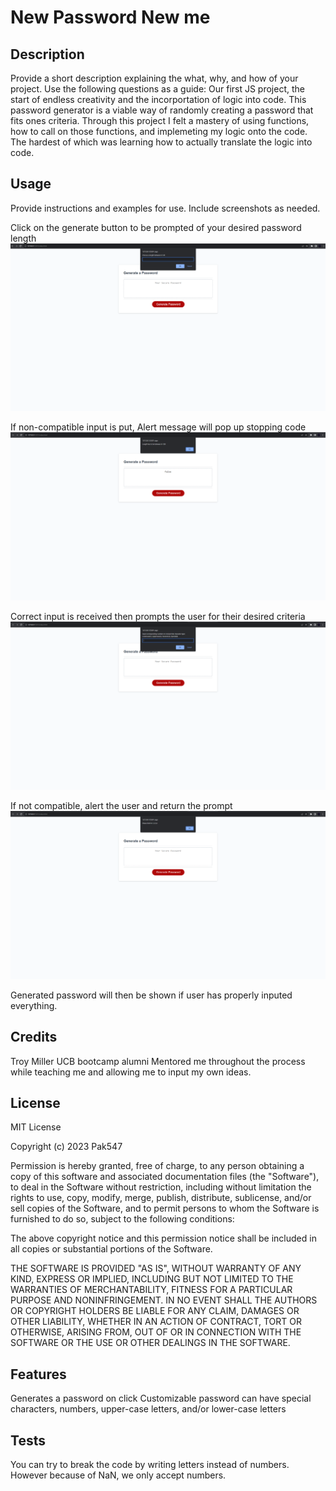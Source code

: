 # New Password New me

## Description

Provide a short description explaining the what, why, and how of your project. Use the following questions as a guide:
Our first JS project, the start of endless creativity and the incorportation of logic into code. This password generator is a viable way of randomly creating a password that fits ones criteria.
Through this project I felt a mastery of using functions, how to call on those functions, and implemeting my logic onto the code. The hardest of which was learning how to actually translate the logic into code. 

## Usage

Provide instructions and examples for use. Include screenshots as needed.

Click on the generate button to be prompted of your desired password length
![Prompt upon click](assets/images/images/Screenshot%202023-10-05%20030614.png)

If non-compatible input is put, Alert message will pop up stopping code
![Bad input alert](assets/images/images/Screenshot%202023-10-05%20030937.png)

Correct input is received then prompts the user for their desired criteria
![User input specials, upper, lower, numbers](assets/images/images/Screenshot%202023-10-05%20030830.png)

If not compatible, alert the user and return the prompt
![Bad input alert #2](assets/images/images/Screenshot%202023-10-05%20030920.png)

Generated password will then be shown if user has properly inputed everything.

## Credits

Troy Miller UCB bootcamp alumni
Mentored me throughout the process while teaching me and allowing me to input my own ideas.

## License

MIT License

Copyright (c) 2023 Pak547

Permission is hereby granted, free of charge, to any person obtaining a copy
of this software and associated documentation files (the "Software"), to deal
in the Software without restriction, including without limitation the rights
to use, copy, modify, merge, publish, distribute, sublicense, and/or sell
copies of the Software, and to permit persons to whom the Software is
furnished to do so, subject to the following conditions:

The above copyright notice and this permission notice shall be included in all
copies or substantial portions of the Software.

THE SOFTWARE IS PROVIDED "AS IS", WITHOUT WARRANTY OF ANY KIND, EXPRESS OR
IMPLIED, INCLUDING BUT NOT LIMITED TO THE WARRANTIES OF MERCHANTABILITY,
FITNESS FOR A PARTICULAR PURPOSE AND NONINFRINGEMENT. IN NO EVENT SHALL THE
AUTHORS OR COPYRIGHT HOLDERS BE LIABLE FOR ANY CLAIM, DAMAGES OR OTHER
LIABILITY, WHETHER IN AN ACTION OF CONTRACT, TORT OR OTHERWISE, ARISING FROM,
OUT OF OR IN CONNECTION WITH THE SOFTWARE OR THE USE OR OTHER DEALINGS IN THE
SOFTWARE.

## Features
Generates a password on click
Customizable password can have special characters, numbers, upper-case letters, and/or lower-case letters

## Tests

You can try to break the code by writing letters instead of numbers. However because of NaN, we only accept numbers.
